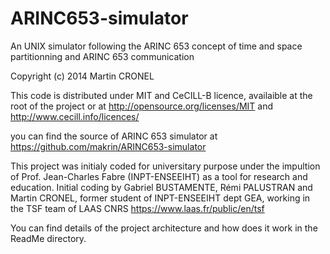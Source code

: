 ARINC653-simulator
==================

An UNIX simulator following the ARINC 653 concept of time and space partitionning and ARINC 653 communication

Copyright (c) 2014 Martin CRONEL

This code is distributed under MIT and CeCILL-B licence, availaible at the root of the project
or at http://opensource.org/licenses/MIT and http://www.cecill.info/licences/


you can find the source of ARINC 653 simulator at https://github.com/makrin/ARINC653-simulator


This project was initialy coded for universitary purpose under the impultion of Prof. Jean-Charles Fabre (INPT-ENSEEIHT) as a tool for research and education.
Initial coding by Gabriel BUSTAMENTE, Rémi PALUSTRAN and Martin CRONEL, former student of INPT-ENSEEIHT dept GEA, working in the TSF team of LAAS CNRS https://www.laas.fr/public/en/tsf

You can find details of the project architecture and how does it work in the ReadMe directory.
